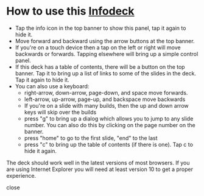 How to use this [Infodeck][]
================

- Tap the info icon <span class = "help-icon"/> in the top banner to show this panel, tap it
  again to hide it. 
- Move forward and backward using the arrow buttons at the top banner.
- If you're on a touch device then a tap on the left or right will
  move backwards or forwards. Tapping elsewhere will bring up a simple
  control panel.
- If this deck has a table of contents, there will be a button on
  the top banner. Tap it to bring up a list of links to some of the
  slides in the deck. Tap it again to hide it.
- You can also use a keyboard:
  -  right-arrow, down-arrow, page-down, and space move forwards. 
  -  left-arrow, up-arrow, page-up, and backspace move backwards
  - If you're on a slide with many builds, then the up and down arrow
    keys will skip over the builds
  - press "g" to bring up a dialog which allows you to jump to any
    slide number. You can also do this by clicking on the page number
    on the banner.
  - press "home" to go to the first slide, "end" to the last
  - press "c" to bring up the table of contents (if there is one). Tap
   c to hide it again.

The deck should work well in the latest versions of most browsers. If
you are using Internet Explorer you will need at least version 10 to get a
proper experience.

[Infodeck]: http://martinfowler.com/bliki/Infodeck.html

<p class = "deck-help">close</p>
